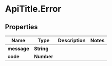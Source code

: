 # ApiTitle.Error

## Properties

Name | Type | Description | Notes
------------ | ------------- | ------------- | -------------
**message** | **String** |  | 
**code** | **Number** |  | 


